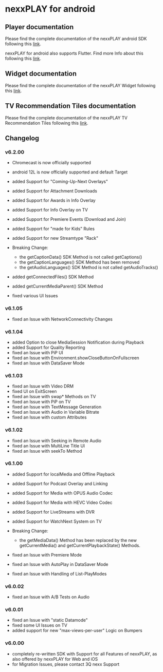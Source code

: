 # nexxPLAY for android

## Player documentation

Please find the complete documentation of the nexxPLAY android SDK following this [link](https://play.docs.nexx.cloud/native-players/nexxplay-for-android).

nexxPLAY for android also supports Flutter. Find more Info about this following this [link](https://play.docs.nexx.cloud/native-players/nexxplay-for-flutter).

## Widget documentation

Please find the complete documentation of the nexxPLAY Widget following this [link](https://play.docs.nexx.cloud/widgets/widgets-for-native-apps/android-widget).

## TV Recommendation Tiles documentation

Please find the complete documentation of the nexxPLAY TV Recommendation Tiles following this [link](https://play.docs.nexx.cloud/widgets/widgets-for-native-apps/androidtv-channel).


## Changelog

### v6.2.00
- Chromecast is now officially supported
- android 12L is now officially supported and default Target
  
- added Support for "Coming-Up-Next Overlays"
- added Support for Attachment Downloads
- added Support for Awards in Info Overlay
- added Support for Info Overlay on TV
- added Support for Premiere Events (Download and Join)
- added Support for "made for Kids" Rules
- added Support for new Streamtype "Rack"

- Breaking Change:
  - the getCaptionData() SDK Method is not called getCaptions()
  - the getCaptionLanguages() SDK Method has been removed
  - the getAudioLanguages() SDK Method is not called getAudioTracks()
                                                                                                                                                                                                                  
- added getConnectedFiles() SDK Method            
- added getCurrentMediaParent() SDK Method     
- fixed various UI Issues


### v6.1.05
- fixed an Issue with NetworkConnectivity Changes

### v6.1.04
- added Option to close MediaSession Notification during Playback
- added Support for Quality Reporting
- fixed an Issue with PiP UI
- fixed an Issue with Environment.showCloseButtonOnFullscreen
- fixed an Issue with DataSaver Mode

### v6.1.03
- fixed an Issue with Video DRM
- fixed UI on ExitScreen
- fixed an Issue with swap* Methods on TV
- fixed an Issue with PiP on TV
- fixed an Issue with TextMessage Generation
- fixed an Issue with Audio in Variable Bitrate
- fixed an Issue with custom Attributes

### v6.1.02
- fixed an Issue with Seeking in Remote Audio
- fixed an Issue with MultiLine Title UI
- fixed an Issue with seekTo Method

### v6.1.00
- added Support for localMedia and Offline Playback
- added Support for Podcast Overlay and Linking
- added Support for Media with OPUS Audio Codec
- added Support for Media with HEVC Video Codec
- added Support for LiveStreams with DVR
- added Support for WatchNext System on TV

- Breaking Change:
  - the getMediaData() Method has been replaced by the new getCurrentMedia() and getCurrentPlaybackState() Methods.  

- fixed an Issue with Premiere Mode
- fixed an Issue with AutoPlay in DataSaver Mode
- fixed an Issue with Handling of List-PlayModes

### v6.0.02
- fixed an Issue with A/B Tests on Audio

### v6.0.01
- fixed an Issue with "static Datamode"
- fixed some UI Issues on TV
- added support for new "max-views-per-user" Logic on Bumpers

### v6.0.00
- completely re-written SDK with Support for all Features of nexxPLAY, as also offered by nexxPLAY for Web and iOS
- for Migration Issues, please contact 3Q nexx Support

